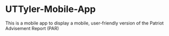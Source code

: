 # UTTyler-Mobile-App
This is a mobile app to display a mobile, user-friendly version of the Patriot Advisement Report (PAR)
